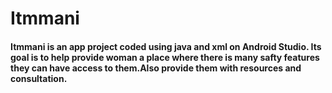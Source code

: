 # Itmmani
#### Itmmani is an app project coded using java and xml on Android Studio. Its goal is to help provide woman a place where there is many safty features they can have access to them.Also provide them with resources and consultation.
